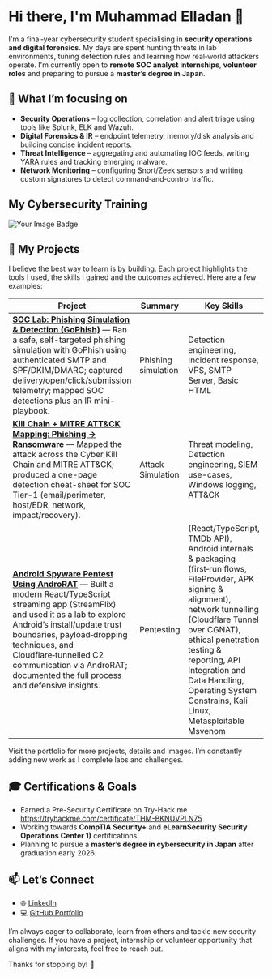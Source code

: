 <!-- GitHub profile README for MaesterLaiden -->

# Hi there, I'm Muhammad Elladan 👋

I'm a final‑year cybersecurity student specialising in **security operations and digital forensics**.  My days are spent hunting threats in lab environments, tuning detection rules and learning how real‑world attackers operate.  I'm currently open to **remote SOC analyst internships**, **volunteer roles** and preparing to pursue a **master’s degree in Japan**.

## 🧭 What I’m focusing on

- **Security Operations** – log collection, correlation and alert triage using tools like Splunk, ELK and Wazuh.
- **Digital Forensics & IR** – endpoint telemetry, memory/disk analysis and building concise incident reports.
- **Threat Intelligence** – aggregating and automating IOC feeds, writing YARA rules and tracking emerging malware.
- **Network Monitoring** – configuring Snort/Zeek sensors and writing custom signatures to detect command‑and‑control traffic.

## My Cybersecurity Training

<img src="https://tryhackme-badges.s3.amazonaws.com/mohel.laiden.png" alt="Your Image Badge" />

## 🔨 My Projects

I believe the best way to learn is by building. Each project highlights the tools I used, the skills I gained and the outcomes achieved.  Here are a few examples:

| Project | Summary | Key Skills |
| --- | --- | --- |
| [**SOC Lab: Phishing Simulation & Detection (GoPhish)**](https://github.com/MaesterLaiden/SOC-Lab-Phishing-Simulation-Detection-GoPhish-) — Ran a safe, self-targeted phishing simulation with GoPhish using authenticated SMTP and SPF/DKIM/DMARC; captured delivery/open/click/submission telemetry; mapped SOC detections plus an IR mini-playbook. | Phishing simulation | Detection engineering, Incident response, VPS, SMTP Server, Basic HTML |
| [**Kill Chain + MITRE ATT&CK Mapping: Phishing → Ransomware**](https://github.com/MaesterLaiden/Mini-Project-Phishing-Ransomware-Kill-Chain-MITRE-ATT-CK-) — Mapped the attack across the Cyber Kill Chain and MITRE ATT&CK; produced a one-page detection cheat-sheet for SOC Tier-1 (email/perimeter, host/EDR, network, impact/recovery). | Attack Simulation | Threat modeling, Detection engineering, SIEM use-cases, Windows logging, ATT&CK |
| [**Android Spyware Pentest Using AndroRAT**](https://github.com/MaesterLaiden/Android-Spyware-Pentest-Using-AndroRAT) — Built a modern React/TypeScript streaming app (StreamFlix) and used it as a lab to explore Android’s install/update trust boundaries, payload‑dropping techniques, and Cloudflare‑tunnelled C2 communication via AndroRAT; documented the full process and defensive insights. | Pentesting | (React/TypeScript, TMDb API), Android internals & packaging (first‑run flows, FileProvider, APK signing & alignment), network tunnelling (Cloudflare Tunnel over CGNAT), ethical penetration testing & reporting, API Integration and Data Handling, Operating System Constrains, Kali Linux, Metasploitable Msvenom |

Visit the portfolio for more projects, details and images.  I’m constantly adding new work as I complete labs and challenges.

## 🎓 Certifications & Goals

- Earned a Pre-Security Certificate on Try-Hack me https://tryhackme.com/certificate/THM-BKNUVPLN75
- Working towards **CompTIA Security+** and **eLearnSecurity Security Operations Center 1)** certifications.
- Planning to pursue a **master’s degree in cybersecurity in Japan** after graduation early 2026.

## 📫 Let’s Connect

- 🌐 [LinkedIn](https://www.linkedin.com/in/muhammadelladan)
- 💻 [GitHub Portfolio](https://maesterlaiden.github.io/soc-analyst-portfolio/)

I’m always eager to collaborate, learn from others and tackle new security challenges.  If you have a project, internship or volunteer opportunity that aligns with my interests, feel free to reach out.

Thanks for stopping by! 🙌
